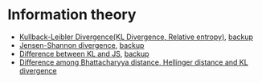 # Information theory

* [Kullback-Leibler Divergence(KL Divergence, Relative entropy)](https://www.zhihu.com/question/41252833), [backup](2.png)
* [Jensen-Shannon divergence](http://blog.csdn.net/victoriaw/article/details/56494922), [backup](3.html)
* [Difference between KL and JS](https://www.quora.com/Why-isnt-the-Jensen-Shannon-divergence-used-more-often-than-the-Kullback-Leibler-since-JS-is-symmetric-thus-possibly-a-better-indicator-of-distance), [backup](1.html)
* [Difference among Bhattacharyya distance, Hellinger distance and KL divergence](https://stats.stackexchange.com/questions/130432/differences-between-bhattacharyya-distance-and-kl-divergence)